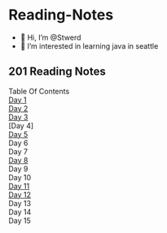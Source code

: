 # Reading-Notes
- 👋 Hi, I’m @Stwerd
- 👀 I’m interested in learning java in seattle

<!---
Stwerd/Stwerd is a ✨ special ✨ repository because its `README.md` (this file) appears on your GitHub profile.
You can click the Preview link to take a look at your changes.
--->
## 201 Reading Notes
Table Of Contents <br>
[Day 1](Class-01.md) <br>
[Day 2](Class-02.md) <br>
[Day 3](Class-03.md) <br>
[Day 4]<br>
[Day 5](Class-05.md)<br>
Day 6 <br>
Day 7 <br>
[Day 8](Class-08.md)<br>
Day 9<br>
Day 10<br>
[Day 11](Class-11.md)<br>
[Day 12](Class-12.md)<br>
Day 13<br>
Day 14<br>
Day 15
